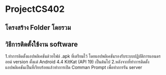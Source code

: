 # ProjectCS402
## โครงสร้าง Folder โดยรวม
## วิธีการติดตั้งใช้งาน software
1.ทำการติดตั้งแอปพลิเคชันด้วยไฟล์ .apk ที่เตรียมไว้ โดยแอปพลิเคชันรองรับระบบปฎิบัติการแอนดรอยด์ version ตั้งแต่ Android 4.4 KitKat (API 19) เป็นต้นไป
2.หลังจากที่ทำการติดตั้งแอปพลิเคชันเป็นที่เรียบร้อยแล้วทำการเปิด Comman Prompt เพื่อทำการรัน server 
